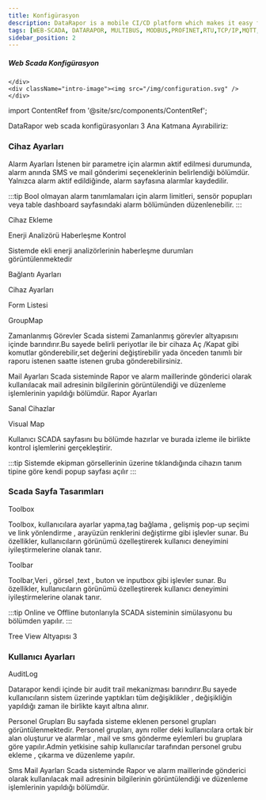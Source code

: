```yaml
---
title: Konfigürasyon
description: DataRapor is a mobile CI/CD platform which makes it easy for you to manage the lifecycle of your mobile applications.
tags: [WEB-SCADA, DATARAPOR, MULTIBUS, MODBUS,PROFINET,RTU,TCP/IP,MQTT,BACNET,SCADA,VERI TOPLAMA]
sidebar_position: 2
---
```


 <section class="intro-visual">
    <div class="intro-text">
        <h5 class="intro-visual-header">Web Scada Konfigürasyon</h5>
         
    </div>
    <div className="intro-image"><img src="/img/configuration.svg" /></div>
</section>


 
import ContentRef from '@site/src/components/ContentRef';




DataRapor web scada konfigürasyonları 3 Ana Katmana Ayırabiliriz:

### Cihaz Ayarları



<ContentRef url="/">
  Alarm Ayarları
</ContentRef>
İstenen bir parametre için alarmın aktif edilmesi durumunda, alarm anında SMS ve mail gönderimi seçeneklerinin belirlendiği bölümdür. Yalnızca alarm aktif edildiğinde, alarm sayfasına alarmlar kaydedilir.

:::tip
Bool olmayan alarm tanımlamaları için alarm limitleri, sensör popupları veya table dashboard sayfasındaki alarm bölümünden düzenlenebilir.
:::

<ContentRef url="/">Cihaz Ekleme</ContentRef>

<ContentRef url="/">Enerji Analizörü Haberleşme Kontrol</ContentRef>

Sistemde ekli enerji analizörlerinin haberleşme durumları görüntülenmektedir

<ContentRef url="/">Bağlantı Ayarları</ContentRef>
 

<ContentRef url="/">Cihaz Ayarları</ContentRef>


<ContentRef url="/">Form Listesi</ContentRef>


<ContentRef url="/">GroupMap</ContentRef>


<ContentRef url="/">Zamanlanmış Görevler</ContentRef>
Scada sistemi Zamanlanmış görevler altyapısını içinde barındırır.Bu sayede belirli periyotlar ile bir cihaza Aç /Kapat gibi komutlar gönderebilir,set değerini değiştirebilir yada önceden tanımlı bir raporu istenen saatte istenen gruba gönderebilirsiniz.

<ContentRef url="/">Mail Ayarları</ContentRef>
Scada sisteminde Rapor ve alarm maillerinde gönderici olarak kullanılacak mail adresinin bilgilerinin görüntülendiği ve düzenleme işlemlerinin yapıldığı bölümdür.
<ContentRef url="/">Rapor Ayarları</ContentRef>


<ContentRef url="/">Sanal Cihazlar</ContentRef>


<ContentRef url="/">Visual Map</ContentRef>

Kullanıcı SCADA sayfasını bu bölümde hazırlar ve burada izleme ile birlikte kontrol işlemlerini gerçekleştirir.

:::tip
Sistemde ekipman görsellerinin üzerine tıklandığında cihazın tanım tipine göre kendi popup sayfası açılır
 :::
### Scada Sayfa Tasarımları




<ContentRef url="/">Toolbox</ContentRef>


Toolbox, kullanıcılara ayarlar yapma,tag bağlama , gelişmiş pop-up seçimi ve link yönlendirme , arayüzün renklerini değiştirme gibi işlevler sunar. Bu özellikler, kullanıcıların görünümü özelleştirerek kullanıcı deneyimini iyileştirmelerine olanak tanır.



<ContentRef url="/">Toolbar</ContentRef>

Toolbar,Veri  , görsel ,text , buton ve inputbox gibi işlevler sunar. Bu özellikler, kullanıcıların görünümü özelleştirerek kullanıcı deneyimini iyileştirmelerine olanak tanır.

:::tip
Online ve Offline butonlarıyla SCADA sisteminin simülasyonu bu bölümden yapılır.
 :::


<ContentRef url="/">Tree View Altyapısı</ContentRef>
3




###

### Kullanıcı Ayarları



<ContentRef url="/">AuditLog</ContentRef>

Datarapor kendi içinde bir audit  trail  mekanizması barındırır.Bu sayede kullanıcıların sistem üzerinde yaptıkları tüm değişiklikler , değişikliğin yapıldığı zaman ile birlikte kayıt altına alınır.

<ContentRef url="/"> Personel Grupları</ContentRef>
Bu sayfada sisteme  eklenen personel grupları görüntülenmektedir. Personel grupları, aynı roller deki kullanıcılara ortak bir alan oluşturur ve alarmlar , mail ve sms gönderme eylemleri bu gruplara göre yapılır.Admin yetkisine sahip kullanıcılar tarafından  personel grubu ekleme , çıkarma ve düzenleme yapılır. 

<ContentRef url="/">Sms Mail Ayarları</ContentRef>
 Scada sisteminde Rapor ve alarm maillerinde gönderici olarak kullanılacak mail adresinin bilgilerinin görüntülendiği ve düzenleme işlemlerinin yapıldığı bölümdür.

